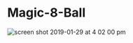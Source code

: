 # Magic-8-Ball

![screen shot 2019-01-29 at 4 02 00 pm](https://user-images.githubusercontent.com/33695899/51943517-47281880-23df-11e9-8bb4-b70797a6004c.png)
